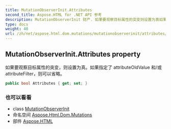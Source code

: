 ```yaml
---
title: MutationObserverInit.Attributes
second_title: Aspose.HTML for .NET API 参考
description: MutationObserverInit 财产. 如果要观察目标属性的突变则设置为真如果指定了 attributeOldValue 和/或 attributeFilter则可以省略
type: docs
weight: 40
url: /zh/net/aspose.html.dom.mutations/mutationobserverinit/attributes/
---
```

## MutationObserverInit.Attributes property

如果要观察目标属性的突变，则设置为真。如果指定了 attributeOldValue 和/或 attributeFilter，则可以省略。

```csharp
public bool Attributes { get; set; }
```

### 也可以看看

* class [MutationObserverInit](../)
* 命名空间 [Aspose.Html.Dom.Mutations](../../mutationobserverinit/)
* 部件 [Aspose.HTML](../../../)


